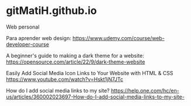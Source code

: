 # gitMatiH.github.io
Web personal

Para aprender web design:
https://www.udemy.com/course/web-developer-course

A beginner's guide to making a dark theme for a website:
https://opensource.com/article/22/9/dark-theme-website

Easily Add Social Media Icon Links to Your Website with HTML & CSS
https://www.youtube.com/watch?v=Hskt1jN7JTc

How do I add social media links to my site?
https://help.one.com/hc/en-us/articles/360002023697-How-do-I-add-social-media-links-to-my-site-

